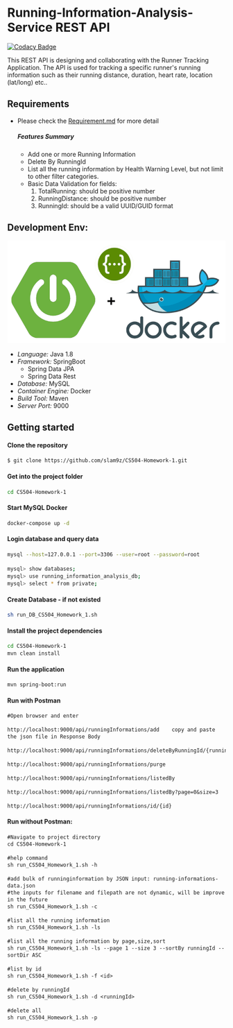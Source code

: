 # Running-Information-Analysis-Service REST API

[![Codacy Badge](https://api.codacy.com/project/badge/Grade/6bb7b07e21fe4096a506266d3b6f6b2c)](https://www.codacy.com/app/slam9z/CS504-Homework-1?utm_source=github.com&utm_medium=referral&utm_content=slam9z/CS504-Homework-1&utm_campaign=badger)

This REST API is designing and collaborating with the Runner Tracking Application. The API is used for tracking a specific runner's running information such as their running distance, duration, heart rate, location (lat/long) etc..  

## Requirements
* Please check the [Requirement.md](./Project_Log/Requirement.md) for more detail 
    ##### Features Summary
    * Add one or more Running Information  
    * Delete By RunningId
    * List all the running information by Health Warning Level, but not limit to other filter categories.
    * Basic Data Validation for fields:
        1. TotalRunning: should be positive number
        2. RunningDistance: should be positive number
        3. RunningId: should be a valid UUID/GUID format

## Development Env:
![Based on](./Project_Log/images/SpringBoot_Rest_docker.png)
- *Language:* Java 1.8
- *Framework:* SpringBoot
    * Spring Data JPA
    * Spring Data Rest
- *Database:* MySQL
- *Container Engine:* Docker
- *Build Tool:* Maven
- *Server Port:* 9000

## Getting started

#### Clone the repository
```Bash
$ git clone https://github.com/slam9z/CS504-Homework-1.git
```
#### Get into the project folder
```Bash
cd CS504-Homework-1
```

#### Start MySQL Docker
```Bash
docker-compose up -d
```
#### Login database and query data
 ```Bash
mysql --host=127.0.0.1 --port=3306 --user=root --password=root
 
mysql> show databases; 
mysql> use running_information_analysis_db;
mysql> select * from private;
 
 ```
#### Create Database - if not existed
```Bash
sh run_DB_CS504_Homework_1.sh
```

#### Install the project dependencies
```Bash
cd CS504-Homework-1
mvn clean install
```

#### Run the application 
```Bash
mvn spring-boot:run
```

#### Run with Postman
```
#Open browser and enter 

http://localhost:9000/api/runningInformations/add    copy and paste the json file in Response Body

http://localhost:9000/api/runningInformations/deleteByRunningId/{runningId}

http://localhost:9000/api/runningInformations/purge

http://localhost:9000/api/runningInformations/listedBy

http://localhost:9000/api/runningInformations/listedBy?page=0&size=3

http://localhost:9000/api/runningInformations/id/{id}
```

#### Run without Postman:
```
#Navigate to project directory
cd CS504-Homework-1

#help command
sh run_CS504_Homework_1.sh -h

#add bulk of runninginformation by JSON input: running-informations-data.json 
#the inputs for filename and filepath are not dynamic, will be improve in the future
sh run_CS504_Homework_1.sh -c 

#list all the running information
sh run_CS504_Homework_1.sh -ls

#list all the running information by page,size,sort
sh run_CS504_Homework_1.sh -ls --page 1 --size 3 --sortBy runningId --sortDir ASC

#list by id
sh run_CS504_Homework_1.sh -f <id>

#delete by runningId
sh run_CS504_Homework_1.sh -d <runningId>

#delete all
sh run_CS504_Homework_1.sh -p

```





